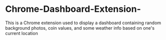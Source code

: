 # Chrome-Dashboard-Extension-
This is a Chrome extension used to display a dashboard containing random background photos, coin values, and some weather info based on one's current location

